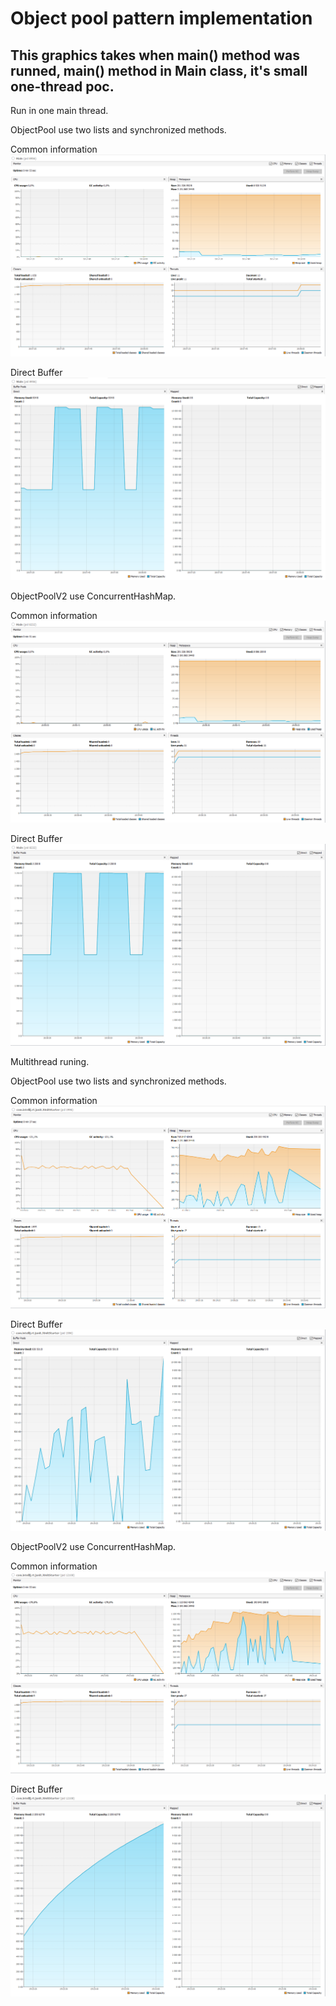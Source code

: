 # Object pool pattern implementation

## This graphics takes when main() method was runned, main() method in Main class, it's small one-thread poc.

Run in one main thread.

ObjectPool use two lists and synchronized methods.

Common information
![alt text](https://github.com/miramax777/ObjectPooling/blob/master/Object_pool_v1_common_information.png?raw=true)

Direct Buffer
![alt text](https://github.com/miramax777/ObjectPooling/blob/master/Object_pool_v1_direct_buffer.png?raw=true)


ObjectPoolV2 use ConcurrentHashMap.

Common information
![alt text](https://github.com/miramax777/ObjectPooling/blob/master/Object_pool_v2_common_information.png?raw=true)

Direct Buffer
![alt text](https://github.com/miramax777/ObjectPooling/blob/master/Object_pool_v2_direct_buffer.png?raw=true)


Multithread runing.

ObjectPool use two lists and synchronized methods.

Common information
![alt text](https://github.com/miramax777/ObjectPooling/blob/master/Object_pool_v1_multithread_common_information.png?raw=true)

Direct Buffer
![alt text](https://github.com/miramax777/ObjectPooling/blob/master/Object_pool_v1_multithread_direct_buffer.png?raw=true)


ObjectPoolV2 use ConcurrentHashMap.

Common information
![alt text](https://github.com/miramax777/ObjectPooling/blob/master/Object_pool_v2_multithread_common_information.png?raw=true)

Direct Buffer
![alt text](https://github.com/miramax777/ObjectPooling/blob/master/Object_pool_v2_multithread_direct_buffer.png?raw=true)
